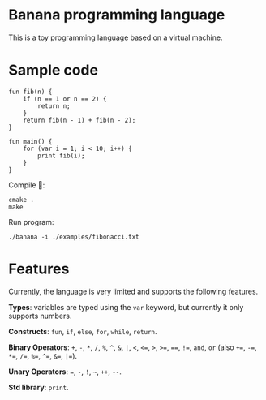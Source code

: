 # Banana programming language

This is a toy programming language based on a virtual machine.

# Sample code

```
fun fib(n) {
    if (n == 1 or n == 2) {
        return n;
    }
    return fib(n - 1) + fib(n - 2);
}

fun main() {
    for (var i = 1; i < 10; i++) {
        print fib(i);
    }
}
```

Compile 🍌:

```
cmake .
make
```

Run program:

```
./banana -i ./examples/fibonacci.txt
```

# Features

Currently, the language is very limited and supports the following features.

**Types**: variables are typed using the `var` keyword, but currently it only supports numbers.

**Constructs**: `fun`, `if`, `else`, `for`, `while`, `return`.

**Binary Operators**: `+`, `-`, `*`, `/`, `%`, `^`, `&`, `|`, `<`, `<=`, `>`, `>=`, `==`, `!=`, `and`, `or` (also `+=`, `-=`, `*=`, `/=`, `%=`, `^=`, `&=`, `|=`).

**Unary Operators**: `=`, `-`, `!`, `~`, `++`, `--`.

**Std library**: `print`.
